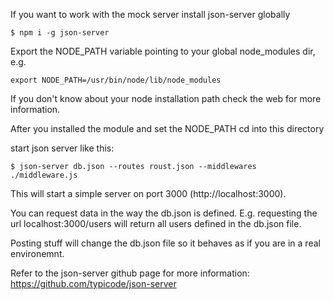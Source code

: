 If you want to work with the mock server install json-server globally

`$ npm i -g json-server`

Export the NODE_PATH variable pointing to your global node_modules dir, e.g.

`export NODE_PATH=/usr/bin/node/lib/node_modules`

If you don't know about your node installation path check the web for more information.

After you installed the module and set the NODE_PATH cd into this
directory

start json server like this:

`$ json-server db.json --routes roust.json --middlewares ./middleware.js`

This will start a simple server on port 3000 (http://localhost:3000).

You can request data in the way the db.json is defined.
E.g. requesting the url localhost:3000/users will return all users defined in the db.json file.

Posting stuff will change the db.json file so it behaves as if you are in a real environemnt.

Refer to the json-server github page for more information:
https://github.com/typicode/json-server
